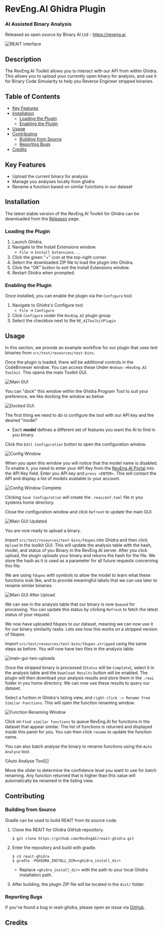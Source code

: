 # RevEng.AI Ghidra Plugin

### AI Assisted Binary Analysis

Released as open source by Binary AI Ltd - https://reveng.ai

<!-- TODO -->
<!-- Released under the Apache 2.0 license (see [LICENSE](LICENSE) for more information) -->

![REAIT interface](screenshots/reait-interface.png)

## Description

The RevEng.AI Toolkit allows you to interact with our API from within Ghidra. This allows you to upload your currently open binary for analysis, and use it for Binary Code Simularity to help you Reverse Engineer stripped binaries.

## Table of Contents

- [Key Features](#key-features)
- [Installation](#installation)
  - [Loading the Plugin](#loading-the-plugin)
  - [Enabling the Plugin](#enabling-the-plugin)
- [Usage](#usage)
- [Contributing](#contributing)
  - [Building from Source](#building-from-source)
  - [Reporting Bugs](#reporting-bugs)
- [Credits](#credits)

## Key Features

* Upload the current binary for analysis
* Manage you analyses locally from ghidra
* Rename a function based on similar functions in our dataset

## Installation

The latest stable version of the RevEng.AI Toolkit for Ghidra can be downloaded from the [Releases](https://github.com/revengai/reait-ghidra/releases/latest) page.

### Loading the Plugin

1. Launch Ghidra.
2. Navigate to the Install Extensions window.
   * `File` -> `Install Extensions...`
3. Click the green "+" icon at the top-right corner.
4. Select the downloaded ZIP file to load the plugin into Ghidra.
5. Click the "OK" button to exit the Install Extensions window.
6. Restart Ghidra when prompted.

### Enabling the Plugin

Once installed, you can enable the plugin via the `Configure` tool.

1. Navigate to Ghidra's Configure tool
   - `File` -> `Configure`
2. Click `Configure` under the `RevEng.AI` plugin group
3. Select the checkbox next to the `RE_AIToolkitPlugin`

## Usage

In this section, we provide an example workflow for our plugin that uses test binaries from `src/test/resources/test-bins`.

Once the plugin is loaded, there will be additional controls in the CodeBrowser window.
You can access these Under `Wndows->RevEng.AI Toolkit`.
This opens the main Toolkit GUI.

![Main GUI](screenshots/main-gui-fresh.png)

You can "_dock_" this window within the Ghidra Program Tool to suit your preference, we like docking the window as below

![Docked GUI](screenshots/main-gui-docked.png).

The first thing we need to do is configure the tool with our API key and the desired "model"
- Each **model** defines a different set of features you want the AI to find in you binary.

Click the `Edit Configuration` button to open the configuration window.

![Config Window](screenshots/config-gui-empty.png)

When you open this window you will notice that the model name is disabled. To enable it, you need to enter your API Key from the [RevEng.AI Portal](https://portal.reveng.ai/settings) into the API Key field. Enter you API key and `press <ENTER>`. This will contact the API and display a list of models available to your account.

![Config Window Complete](screenshots/config-gui-set.png).

Clicking `Save Configuration` will create the `.reaiconf.toml` file in you systems home directory.

Close the configuration window and click `Refresh` to update the main GUI.

![Main GUI Updated](screenshots/main-gui-updated.png).

You are now ready to upload a binary.

Import `src/test/resources/test-bins/fdupes` into Ghidra and then click `Upload` in the toolkit GUI. This will update the analysis table with the hash, model, and status of you Binary in the RevEng.AI server. After you click upload, the plugin uploads your binary and returns the hash for the file. We store the hash as it is used as a parameter for all future requests concerning this file.

We are using `fdupes` with symbols to allow the model to learn what these functions look like, and to provide meaningful labels that we can use later to rename similar binaries.

![Main GUI After Upload](screenshots/main-gui-binary-upload.png)

We can see in the analysis table that our binary is now `Queued` for processing. You can update this status by clicking `Refresh` to fetch the latest status of your request.

We now have uploaded fdupes to our dataset, meaning we can now use it for our binary similarity tasks. Lets see how this works on a stripped version of fdupes.

Import `src/test/resources/test-bins/fdupes.stripped` using the same steps as before. You will now have two files in the analysis table.

![main-gui-two-uploads](screenshots/main-gui-two-uploads.png)

Once the stripped binary is processed (`Status` will be `Complete`), select it in the analysis table and the `Download Results` button will be enabled. The plugin will then download your analysis results and store them in the `.reai` folder in you home directory. We can now use these results to query our dataset.

Select a funtion in Ghidra's listing view, and `right-click -> Rename from Similar Functions`. This will open the function renaming window.

![Function Renaming Window]()

Click on `Find similar functions` to queue RevEng.AI for functions in the dataset that appear similar. The list of functions is returned and displayed inside this panel for you.
You can then click `rename` to update the function name.

You can also batch analyse the binary to rename functions using the `Auto Analyse` tool.

![Auto Analyse Tool][]

Move the slider to determine the confidence level you want to use for batch renaming. Any function returned that is higher than this value will automatically be renamed in the listing view.

## Contributing

### Building from Source

Gradle can be used to build REAIT from its source code.

1. Clone the REAIT for Ghidra GitHub repository.
   ```
   $ git clone https://github.com/RevEngAI/reait-ghidra.git
   ```

2. Enter the repository and build with gradle.
   ```
   $ cd reait-ghidra
   $ gradle -PGHIDRA_INSTALL_DIR=<ghidra_install_dir>
   ```
   * Replace `<ghidra_install_dir>` with the path to your local Ghidra installation path.

3. After building, the plugin ZIP file will be located in the `dist/` folder.

### Reporting Bugs

If you've found a bug in reait-ghidra, please open an issue via [GitHub](https://github.com/RevEngAi/reait-ghidra/issues/new/choose).

## Credits
